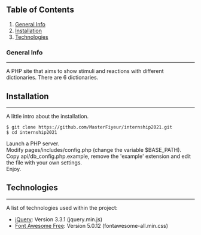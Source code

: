 ## Table of Contents
1. [General Info](#general-info)
2. [Installation](#installation)
3. [Technologies](#technologies)
### General Info
***
A PHP site that aims to show stimuli and reactions with different dictionaries. There are 6 dictionaries.
## Installation
***
A little intro about the installation. 
```
$ git clone https://github.com/MasterFiyeur/internship2021.git
$ cd internship2021
```
Launch a PHP server.\
Modify pages/includes/config.php (change the variable $BASE_PATH).\
Copy api/db_config.php.example, remove the 'example' extension and edit the file with your own settings.\
Enjoy.
## Technologies
***
A list of technologies used within the project:
* [jQuery](https://jquery.com/): Version 3.3.1 (jquery.min.js)
* [Font Awesome Free](https://fontawesome.com): Version 5.0.12 (fontawesome-all.min.css)